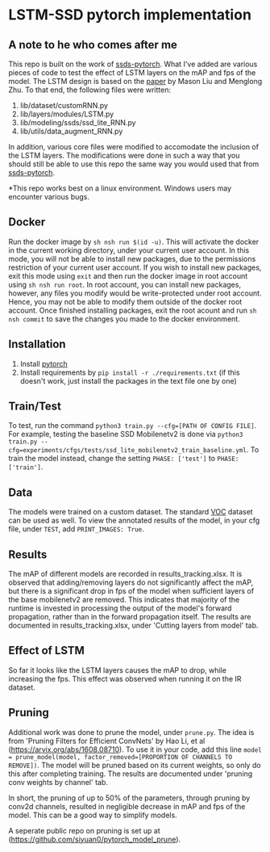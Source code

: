 # LSTM-SSD pytorch implementation  

## A note to he who comes after me  
This repo is built on the work of [ssds-pytorch](https://github.com/ShuangXieIrene/ssds.pytorch). What I've added are various pieces of code to test the effect of LSTM layers on the mAP and fps of the model. The LSTM design is based on the [paper](https://arxiv.org/abs/1711.06368) by Mason Liu and Menglong Zhu. To that end, the following files were written:  
1. lib/dataset/customRNN.py  
2. lib/layers/modules/LSTM.py  
3. lib/modeling/ssds/ssd_lite_RNN.py  
4. lib/utils/data_augment_RNN.py  

In addition, various core files were modified to accomodate the inclusion of the LSTM layers. The modifications were done in such a way that you should still be able to use this repo the same way you would used that from [ssds-pytorch](https://github.com/ShuangXieIrene/ssds.pytorch).  
  
*This repo works best on a linux environment. Windows users may encounter various bugs.  

## Docker
Run the docker image by `sh nsh run $(id -u)`. This will activate the docker in the current working directory, under your current user account. In this mode, you will not be able to install new packages, due to the permissions restriction of your current user account. If you wish to install new packages, exit this mode using `exit` and then run the docker image in root account using `sh nsh run root`. In root account, you can install new packages, however, any files you modify would be write-protected under root account. Hence, you may not be able to modify them outside of the docker root account. Once finished installing packages, exit the root acount and run `sh nsh commit` to save the changes you made to the docker environment.

## Installation
1. Install [pytorch](http://pytorch.org/)
2. Install requirements by `pip install -r ./requirements.txt` (if this doesn't work, just install the packages in the text file one by one)

## Train/Test
To test, run the command `python3 train.py --cfg=[PATH OF CONFIG FILE]`. For example, testing the baseline SSD Mobilenetv2 is done via `python3 train.py --cfg=experiments/cfgs/tests/ssd_lite_mobilenetv2_train_baseline.yml`. To train the model instead, change the setting `PHASE: ['test']` to `PHASE: ['train']`.

## Data
The models were trained on a custom dataset. The standard [VOC](http://host.robots.ox.ac.uk/pascal/VOC/) dataset can be used as well. To view the annotated results of the model, in your cfg file, under `TEST`, add `PRINT_IMAGES: True`.

## Results
The mAP of different models are recorded in results_tracking.xlsx. It is observed that adding/removing layers do not significantly affect the mAP, but there is a significant drop in fps of the model when sufficient layers of the base mobilenetv2 are removed. This indicates that majority of the runtime is invested in processing the output of the model's forward  propagation, rather than in the forward propagation itself. The results are documented in results_tracking.xlsx, under 'Cutting layers from model' tab.

## Effect of LSTM
So far it looks like the LSTM layers causes the mAP to drop, while increasing the fps. This effect was observed when running it on the IR dataset.

## Pruning
Additional work was done to prune the model, under `prune.py`. The idea is from 'Pruning Filters for Efficient ConvNets' by Hao Li, et al (https://arvix.org/abs/1608.08710). To use it in your code, add this line `model = prune_model(model, factor_removed=[PROPORTION OF CHANNELS TO REMOVE])`. The model will be pruned based on its current weights, so only do this after completing training. The results are documented under 'pruning conv weights by channel' tab.  


In short, the pruning of up to 50% of the parameters, through pruning by conv2d channels, resulted in negligible decrease in mAP and fps of the model. This can be a good way to simplify models.  

A seperate public repo on pruning is set up at (https://github.com/siyuan0/pytorch_model_prune).